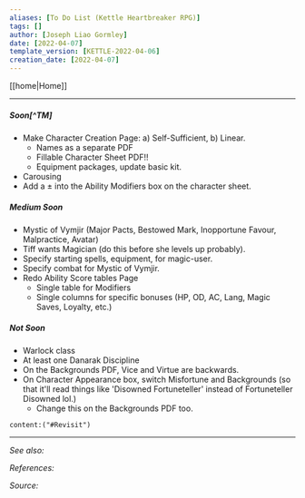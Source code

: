 ```yaml
---
aliases: [To Do List (Kettle Heartbreaker RPG)]
tags: []
author: [Joseph Liao Gormley]
date: [2022-04-07]
template_version: [KETTLE-2022-04-06]
creation_date: [2022-04-07]
---
```

<!-- Home | Character Creation | -->
[[home|Home]] 
___
##### Soon[^TM]
- Make Character Creation Page: a) Self-Sufficient, b) Linear.
	- Names as a separate PDF
	- Fillable Character Sheet PDF!!
	- Equipment packages, update basic kit.
- Carousing
- Add a $\pm$ into the Ability Modifiers box on the character sheet.

##### Medium Soon
- Mystic of Vymjir (Major Pacts, Bestowed Mark, Inopportune Favour, Malpractice, Avatar)
- Tiff wants Magician (do this before she levels up probably).
- Specify starting spells, equipment, for magic-user.
- Specify combat for Mystic of Vymjir.
- Redo Ability Score tables Page 
	- Single table for Modifiers
	- Single columns for specific bonuses (HP, OD, AC, Lang, Magic Saves, Loyalty, etc.)


##### Not Soon
- Warlock class
- At least one Danarak Discipline
- On the Backgrounds PDF, Vice and Virtue are backwards.
- On Character Appearance box, switch Misfortune and Backgrounds (so that it'll read things like 'Disowned Fortuneteller' instead of Fortuneteller Disowned lol.)
	- Change this on the Backgrounds PDF too.
```query
content:("#Revisit")
```

___
*See also:* 

*References:*

*Source:* 
<!-- Sources, read more, links, etc. -->
<!-- *Source: Entry by [[Mike Maxin]].* -->
<!-- Leave an empty line at the end, otherwise Exporter complains. -->
